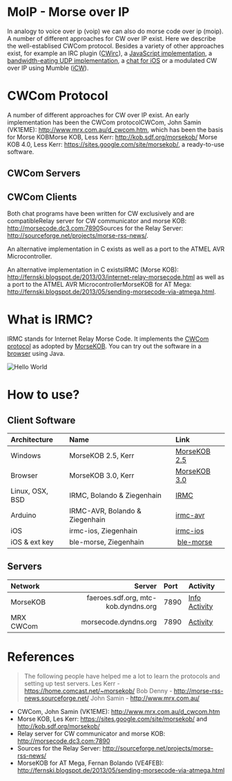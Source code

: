 MoIP - Morse over IP
====================
In analogy to voice over ip (voip) we can also do morse code over ip (moip).
A number of different approaches for CW over IP exist. Here we describe the
well-establised CWCom protocol. 
Besides a variety of other approaches exist, for example an IRC 
plugin ([CWirc](http://myspace.voo.be/pcoupard/cwirc/)), 
a [JavaScript implementation](http://morsecode.me), 
a [bandwidth-eating UDP implementation](http://hans.liss.pp.se/node/343), 
a [chat for iOS](http://pignology.net/cwwithme.html) 
or a modulated CW over IP using Mumble ([iCW](https://sites.google.com/site/icwoip/)).




# CWCom Protocol
A number of different approaches for CW over IP exist. 
An early implementation has been the CWCom protocol<ref>CWCom, John Samin (VK1EME): http://www.mrx.com.au/d_cwcom.htm</ref>,
 which has been the basis for Morse KOB<ref>Morse KOB, Less Kerr: http://kob.sdf.org/morsekob/</ref>
<ref>Morse KOB 4.0, Less Kerr: https://sites.google.com/site/morsekob/</ref>,
 a ready-to-use software. 

## CWCom Servers

## CWCom Clients
Both chat programs have been written for CW exclusively and are compatible<ref>Relay server for CW communicator and morse KOB: http://morsecode.dc3.com:7890</ref><ref>Sources for the Relay Server: http://sourceforge.net/projects/morse-rss-news/</ref>. 

 An alternative implementation in C exists as well as a port to the ATMEL AVR Microcontroller. 

An alternative implementation in C exists<ref>IRMC (Morse KOB): http://fernski.blogspot.de/2013/03/internet-relay-morsecode.html</ref> as well as a port to the ATMEL AVR Microcontroller<ref>MorseKOB for AT Mega: http://fernski.blogspot.de/2013/05/sending-morsecode-via-atmega.html</ref>. 


# What is IRMC?
IRMC stands for Internet Relay Morse Code. 
It implements the [CWCom protocol](/doc/cwcom.pdf?raw=true) 
as adopted by [MorseKOB](http://kob.sdf.org/morsekob/docs/history.pdf). 
You can try out the software in a [browser](http://kob.sdf.org/morsekob/morsekob30/index.htm) using Java.




![Hello World](/img/hello_morse.jpg?raw=true "Hello world")


# How to use?

## Client Software

| Architecture  | Name  		| Link 						|
| :------------ |:---------------	| :-----					|
| Windows	| MorseKOB 2.5, Kerr	 	| [MorseKOB 2.5](http://kob.sdf.org/morsekob/morsekob25/index.htm) |
| Browser	| MorseKOB 3.0, Kerr		| [MorseKOB 3.0](http://kob.sdf.org/morsekob/morsekob30/index.htm) |
| Linux, OSX, BSD | IRMC, Bolando & Ziegenhain	| [IRMC](https://github.com/8cH9azbsFifZ/irmc) 	|
| Arduino	| IRMC-AVR, Bolando & Ziegenhain | [irmc-avr](https://github.com/8cH9azbsFifZ/irmc-avr)	|
| iOS		| irmc-ios, Ziegenhain		| [irmc-ios](https://github.com/8cH9azbsFifZ/irmc-ios)	|
| iOS & ext key	| ble-morse, Ziegenhain	| [ble-morse](https://github.com/8cH9azbsFifZ/ble-morse) |


## Servers
| Network 	| Server	  	| Port  | Activity | 
| :------------ | ---------------:	| :---- | :------- |
| MorseKOB      | faeroes.sdf.org, mtc-kob.dyndns.org 	| 7890 	| [Info](http://mtc-kob.dyndns.org/info.html) [Activity](http://mtc-kob.dyndns.org) |
| MRX CWCom      | morsecode.dyndns.org  | 7890	| [Activity](http://morsecode.dyndns.org) |


# References


> The following people have helped me a lot to learn the protocols and setting up test servers.
> Les Kerr -  https://home.comcast.net/~morsekob/
> Bob Denny - http://morse-rss-news.sourceforge.net/
> John Samin - http://www.mrx.com.au/


* CWCom, John Samin (VK1EME): http://www.mrx.com.au/d_cwcom.htm
* Morse KOB, Les Kerr: https://sites.google.com/site/morsekob/ and http://kob.sdf.org/morsekob/
* Relay server for CW communicator and morse KOB: http://morsecode.dc3.com:7890 
* Sources for the Relay Server: http://sourceforge.net/projects/morse-rss-news/
* MorseKOB for AT Mega, Fernan Bolando (VE4FEB): http://fernski.blogspot.de/2013/05/sending-morsecode-via-atmega.html



